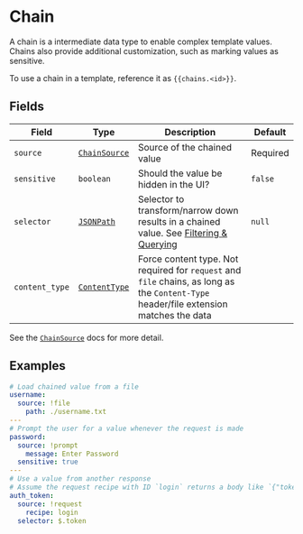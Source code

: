 # Chain

A chain is a intermediate data type to enable complex template values. Chains also provide additional customization, such as marking values as sensitive.

To use a chain in a template, reference it as `{{chains.<id>}}`.

## Fields

| Field          | Type                                                                                   | Description                                                                                                                            | Default  |
| -------------- | -------------------------------------------------------------------------------------- | -------------------------------------------------------------------------------------------------------------------------------------- | -------- |
| `source`       | [`ChainSource`](./chain_source.md)                                                     | Source of the chained value                                                                                                            | Required |
| `sensitive`    | `boolean`                                                                              | Should the value be hidden in the UI?                                                                                                  | `false`  |
| `selector`     | [`JSONPath`](https://www.ietf.org/archive/id/draft-goessner-dispatch-jsonpath-00.html) | Selector to transform/narrow down results in a chained value. See [Filtering & Querying](../../user_guide/filter_query.md)             | `null`   |
| `content_type` | [`ContentType`](./content_type.md)                                                     | Force content type. Not required for `request` and `file` chains, as long as the `Content-Type` header/file extension matches the data |          |

See the [`ChainSource`](./chain_source.md) docs for more detail.

## Examples

```yaml
# Load chained value from a file
username:
  source: !file
    path: ./username.txt
---
# Prompt the user for a value whenever the request is made
password:
  source: !prompt
    message: Enter Password
  sensitive: true
---
# Use a value from another response
# Assume the request recipe with ID `login` returns a body like `{"token": "foo"}`
auth_token:
  source: !request
    recipe: login
  selector: $.token
```
